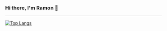 ### Hi there, I'm Ramon 👋
<hr>


[![Top Langs](https://github-readme-stats.vercel.app/api/top-langs/?username=ramoncasti&layout=compact)](https://github.com/anuraghazra/github-readme-stats)
